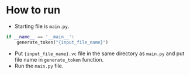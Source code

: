 # How to run
- Starting file is `main.py`.
```py
if __name__ == '__main__':
    generate_token("{input_file_name}")
```
- Put `{input_file_name}.vc` file in the same directory as `main.py` and put file name in `generate_token` function.
- Run the `main.py` file.